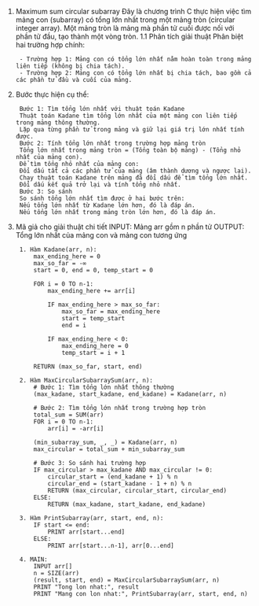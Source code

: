 
1. Maximum sum circular subarray
    Đây là chương trình C thực hiện việc tìm mảng con (subarray) có tổng lớn nhất trong một mảng tròn (circular integer array). Một mảng tròn là mảng mà phần tử cuối được nối với phần tử đầu, tạo thành một vòng tròn.
    1.1 Phân tích giải thuật
        Phân biệt hai trường hợp chính:

        - Trường hợp 1: Mảng con có tổng lớn nhất nằm hoàn toàn trong mảng liên tiếp (không bị chia tách).
        - Trường hợp 2: Mảng con có tổng lớn nhất bị chia tách, bao gồm cả các phần tử đầu và cuối của mảng.
2. Bước thực hiện cụ thể:

        Bước 1: Tìm tổng lớn nhất với thuật toán Kadane
        Thuật toán Kadane tìm tổng lớn nhất của một mảng con liên tiếp trong mảng thông thường.
        Lặp qua từng phần tử trong mảng và giữ lại giá trị lớn nhất tính được.
        Bước 2: Tính tổng lớn nhất trong trường hợp mảng tròn
        Tổng lớn nhất trong mảng tròn = (Tổng toàn bộ mảng) - (Tổng nhỏ nhất của mảng con).
        Để tìm tổng nhỏ nhất của mảng con:
        Đổi dấu tất cả các phần tử của mảng (âm thành dương và ngược lại).
        Chạy thuật toán Kadane trên mảng đã đổi dấu để tìm tổng lớn nhất.
        Đổi dấu kết quả trở lại và tính tổng nhỏ nhất.
        Bước 3: So sánh
        So sánh tổng lớn nhất tìm được ở hai bước trên:
        Nếu tổng lớn nhất từ Kadane lớn hơn, đó là đáp án.
        Nếu tổng lớn nhất trong mảng tròn lớn hơn, đó là đáp án.
3. Mã giả cho giải thuật chi tiết
        INPUT: Mảng arr gồm n phần tử
        OUTPUT: Tổng lớn nhất của mảng con và mảng con tương ứng

        1. Hàm Kadane(arr, n):
            max_ending_here = 0
            max_so_far = -∞
            start = 0, end = 0, temp_start = 0
            
            FOR i = 0 TO n-1:
                max_ending_here += arr[i]
                
                IF max_ending_here > max_so_far:
                    max_so_far = max_ending_here
                    start = temp_start
                    end = i
                
                IF max_ending_here < 0:
                    max_ending_here = 0
                    temp_start = i + 1
            
            RETURN (max_so_far, start, end)

        2. Hàm MaxCircularSubarraySum(arr, n):
            # Bước 1: Tìm tổng lớn nhất thông thường
            (max_kadane, start_kadane, end_kadane) = Kadane(arr, n)
            
            # Bước 2: Tìm tổng lớn nhất trong trường hợp tròn
            total_sum = SUM(arr)
            FOR i = 0 TO n-1:
                arr[i] = -arr[i]
            
            (min_subarray_sum, _, _) = Kadane(arr, n)
            max_circular = total_sum + min_subarray_sum
            
            # Bước 3: So sánh hai trường hợp
            IF max_circular > max_kadane AND max_circular != 0:
                circular_start = (end_kadane + 1) % n
                circular_end = (start_kadane - 1 + n) % n
                RETURN (max_circular, circular_start, circular_end)
            ELSE:
                RETURN (max_kadane, start_kadane, end_kadane)

        3. Hàm PrintSubarray(arr, start, end, n):
            IF start <= end:
                PRINT arr[start...end]
            ELSE:
                PRINT arr[start...n-1], arr[0...end]

        4. MAIN:
            INPUT arr[]
            n = SIZE(arr)
            (result, start, end) = MaxCircularSubarraySum(arr, n)
            PRINT "Tong lon nhat:", result
            PRINT "Mang con lon nhat:", PrintSubarray(arr, start, end, n)


